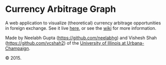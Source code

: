 # Currency Arbitrage Graph

A web application to visualize (theoretical) currency arbitrage opportunities in foreign exchange. See it live [here](neelabhg.github.io/currency-arbitrage-graph), or see the [wiki](https://github.com/neelabhg/currency-arbitrage-graph/wiki) for more information.

Made by Neelabh Gupta (https://github.com/neelabhg) and Vishesh Shah (https://github.com/vcshah2) of the [University of Illinois at Urbana-Champaign](http://illinois.edu/).

&copy; 2015.
